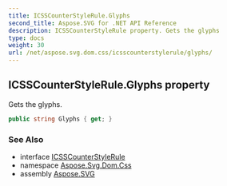 ```yaml
---
title: ICSSCounterStyleRule.Glyphs
second_title: Aspose.SVG for .NET API Reference
description: ICSSCounterStyleRule property. Gets the glyphs
type: docs
weight: 30
url: /net/aspose.svg.dom.css/icsscounterstylerule/glyphs/
---
```

## ICSSCounterStyleRule.Glyphs property

Gets the glyphs.

```csharp
public string Glyphs { get; }
```

### See Also

* interface [ICSSCounterStyleRule](../)
* namespace [Aspose.Svg.Dom.Css](../../icsscounterstylerule/)
* assembly [Aspose.SVG](../../../)
